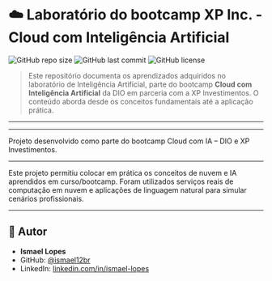 # ☁️ Laboratório do bootcamp XP Inc. - Cloud com Inteligência Artificial

![GitHub repo size](https://img.shields.io/github/repo-size/ismael12br/resumo-do-lab)
![GitHub last commit](https://img.shields.io/github/last-commit/ismael12br/resumo-do-lab)
![GitHub license](https://img.shields.io/github/license/ismael12br/resumo-do-lab)

> Este repositório documenta os aprendizados adquiridos no laboratório de Inteligência Artificial, parte do bootcamp **Cloud com Inteligência Artificial** da DIO em parceria com a XP Investimentos. O conteúdo aborda desde os conceitos fundamentais até a aplicação prática.

---



---

Projeto desenvolvido como parte do bootcamp Cloud com IA – DIO e XP Investimentos.

---

Este projeto permitiu colocar em prática os conceitos de nuvem e IA aprendidos em curso/bootcamp. Foram utilizados serviços reais de computação em nuvem e aplicações de linguagem natural para simular cenários profissionais.

---

## 🚀 Autor

- **Ismael Lopes**  
- GitHub: [@ismael12br](https://github.com/ismael12br)  
- LinkedIn: [linkedin.com/in/ismael-lopes](https://linkedin.com/in/ismael-lopes)
